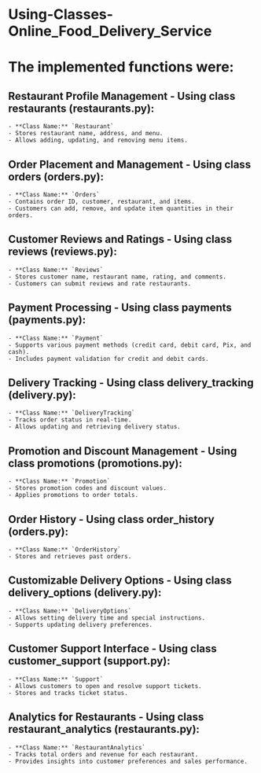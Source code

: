 # Using-Classes-Online_Food_Delivery_Service

# The implemented functions were:

## Restaurant Profile Management - Using class restaurants (restaurants.py):
    - **Class Name:** `Restaurant`
    - Stores restaurant name, address, and menu.
    - Allows adding, updating, and removing menu items.

## Order Placement and Management - Using class orders (orders.py):
    - **Class Name:** `Orders`
    - Contains order ID, customer, restaurant, and items.
    - Customers can add, remove, and update item quantities in their orders.

## Customer Reviews and Ratings - Using class reviews (reviews.py):
    - **Class Name:** `Reviews`
    - Stores customer name, restaurant name, rating, and comments.
    - Customers can submit reviews and rate restaurants.

## Payment Processing - Using class payments (payments.py):
    - **Class Name:** `Payment`
    - Supports various payment methods (credit card, debit card, Pix, and cash).
    - Includes payment validation for credit and debit cards.

## Delivery Tracking - Using class delivery_tracking (delivery.py):
    - **Class Name:** `DeliveryTracking`
    - Tracks order status in real-time.
    - Allows updating and retrieving delivery status.

## Promotion and Discount Management - Using class promotions (promotions.py):
    - **Class Name:** `Promotion`
    - Stores promotion codes and discount values.
    - Applies promotions to order totals.

## Order History - Using class order_history (orders.py):
    - **Class Name:** `OrderHistory`
    - Stores and retrieves past orders.

## Customizable Delivery Options - Using class delivery_options (delivery.py):
    - **Class Name:** `DeliveryOptions`
    - Allows setting delivery time and special instructions.
    - Supports updating delivery preferences.

## Customer Support Interface - Using class customer_support (support.py):
    - **Class Name:** `Support`
    - Allows customers to open and resolve support tickets.
    - Stores and tracks ticket status.

## Analytics for Restaurants - Using class restaurant_analytics (restaurants.py):
    - **Class Name:** `RestaurantAnalytics`
    - Tracks total orders and revenue for each restaurant.
    - Provides insights into customer preferences and sales performance.
        
 
